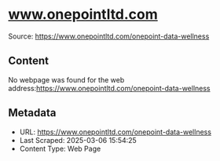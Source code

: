 # www.onepointltd.com

Source: https://www.onepointltd.com/onepoint-data-wellness

## Content

No webpage was found for the web address:https://www.onepointltd.com/onepoint-data-wellness


## Metadata

- URL: https://www.onepointltd.com/onepoint-data-wellness
- Last Scraped: 2025-03-06 15:54:25
- Content Type: Web Page
